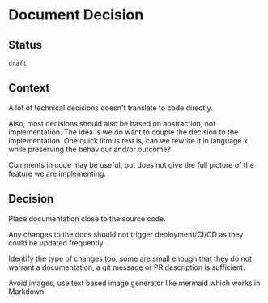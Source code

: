 # Document Decision

## Status

`draft`


## Context

A lot of technical decisions doesn't translate to code directly. 

Also, most decisions should also be based on abstraction, not implementation. The idea is we do want to couple the decision to the implementation. One quick litmus test is, can we rewrite it in language x while preserving the behaviour and/or outcome?

Comments in code may be useful, but does not give the full picture of the feature we are implementing.

## Decision

Place documentation close to the source code.

Any changes to the docs should not trigger deployment/CI/CD as they could be updated frequently.

Identify the type of changes too, some are small enough that they do not warrant a documentation, a git message or PR description is sufficient.

Avoid images, use text based image generator like mermaid which works in Markdown.


